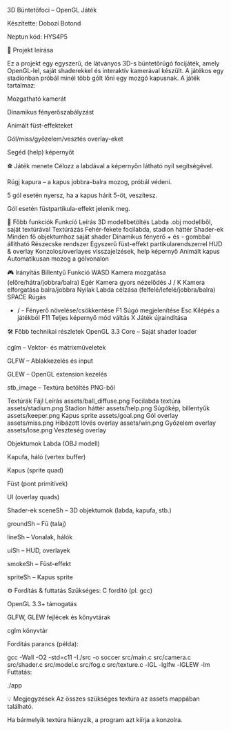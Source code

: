 3D Büntetőfoci – OpenGL Játék

Készítette: Dobozi Botond

Neptun kód: HYS4P5

📝 Projekt leírása

Ez a projekt egy egyszerű, de látványos 3D-s büntetőrúgó focijáték, amely OpenGL-lel, saját shaderekkel és interaktív kamerával készült. A játékos egy stadionban próbál minél több gólt lőni egy mozgó kapusnak.
A játék tartalmaz:

Mozgatható kamerát

Dinamikus fényerőszabályzást

Animált füst-effekteket

Gól/miss/győzelem/vesztés overlay-eket

Segéd (help) képernyőt

⚽ Játék menete
Célozz a labdával a képernyőn látható nyíl segítségével.

Rúgj kapura – a kapus jobbra-balra mozog, próbál védeni.

5 gól esetén nyersz, ha a kapus hárít 5-öt, veszítesz.

Gól esetén füstpartikula-effekt jelenik meg.

🚀 Főbb funkciók
Funkció	Leírás
3D modellbetöltés	Labda .obj modellből, saját textúrával
Textúrázás	Fehér-fekete focilabda, stadion háttér
Shader-ek	Minden fő objektumhoz saját shader
Dinamikus fényerő	+ és - gombbal állítható
Részecske rendszer	Egyszerű füst-effekt partikularendszerrel
HUD & overlay	Konzolos/overlayes visszajelzések, help képernyő
Animált kapus	Automatikusan mozog a gólvonalon

🎮 Irányítás
Billentyű	Funkció
WASD	Kamera mozgatása (előre/hátra/jobbra/balra)
Egér	Kamera gyors nézelődés
J / K	Kamera elforgatása balra/jobbra
Nyilak	Labda célzása (felfelé/lefelé/jobbra/balra)
SPACE	Rúgás
+ / -	Fényerő növelése/csökkentése
F1	Súgó megjelenítése
Esc	Kilépés a játékból
F11	Teljes képernyő mód váltás
X	Játék újraindítása

🛠️ Főbb technikai részletek
OpenGL 3.3 Core – Saját shader loader

cglm – Vektor- és mátrixműveletek

GLFW – Ablakkezelés és input

GLEW – OpenGL extension kezelés

stb_image – Textúra betöltés PNG-ből

Textúrák
Fájl	Leírás
assets/ball_diffuse.png	Focilabda textúra
assets/stadium.png	Stadion háttér
assets/help.png	Súgókép, billentyűk
assets/keeper.png	Kapus sprite
assets/goal.png	Gól overlay
assets/miss.png	Hibázott lövés overlay
assets/win.png	Győzelem overlay
assets/lose.png	Veszteség overlay

Objektumok
Labda (OBJ modell)

Kapufa, háló (vertex buffer)

Kapus (sprite quad)

Füst (pont primitívek)

UI (overlay quads)

Shader-ek
sceneSh – 3D objektumok (labda, kapufa, stb.)

groundSh – Fű (talaj)

lineSh – Vonalak, hálók

uiSh – HUD, overlayek

smokeSh – Füst-effekt

spriteSh – Kapus sprite

⚙️ Fordítás & futtatás
Szükséges:
C fordító (pl. gcc)

OpenGL 3.3+ támogatás

GLFW, GLEW fejlécek és könyvtárak

cglm könyvtár

Fordítás parancs (példa):

gcc -Wall -O2 -std=c11 -I./src -o soccer src/main.c src/camera.c src/shader.c src/model.c src/fog.c src/texture.c -lGL -lglfw -lGLEW -lm
Futtatás:

./app

💡 Megjegyzések
Az összes szükséges textúra az assets mappában található.

Ha bármelyik textúra hiányzik, a program azt kiírja a konzolra.
